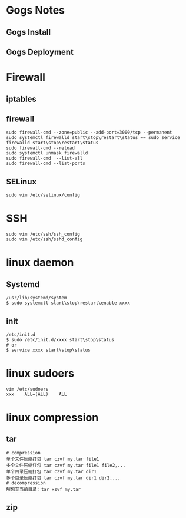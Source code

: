 <!--
@author: harold.duan
@date: 18-10-01
@memo: Notes logging
-->

# Gogs Notes

## Gogs Install

## Gogs Deployment

# Firewall

## iptables

## firewall

``` command
sudo firewall-cmd --zone=public --add-port=3000/tcp --permanent
sudo systemctl firewalld start\stop\restart\status == sudo service firewalld start\stop\restart\status
sudo firewall-cmd --reload
sudo systemctl unmask firewalld
sudo firewall-cmd  --list-all
sudo firewall-cmd --list-ports
```

## SELinux

``` command
sudo vim /etc/selinux/config
```

# SSH

``` command
sudo vim /etc/ssh/ssh_config
sudo vim /etc/ssh/sshd_config
```

# linux daemon

## Systemd

``` Systemd 方式
/usr/lib/systemd/system
$ sudo systemctl start\stop\restart\enable xxxx
```

## init

``` init 进程 方式
/etc/init.d
$ sudo /etc/init.d/xxxx start\stop\status
# or
$ service xxxx start\stop\status
```

# linux sudoers

``` command
vim /etc/sudoers
xxx    ALL=(ALL)    ALL
```

# linux compression

## tar

``` command
# compression
单个文件压缩打包 tar czvf my.tar file1
多个文件压缩打包 tar czvf my.tar file1 file2,...
单个目录压缩打包 tar czvf my.tar dir1
多个目录压缩打包 tar czvf my.tar dir1 dir2,...
# decompression
解包至当前目录：tar xzvf my.tar
```

## zip

``` command

```